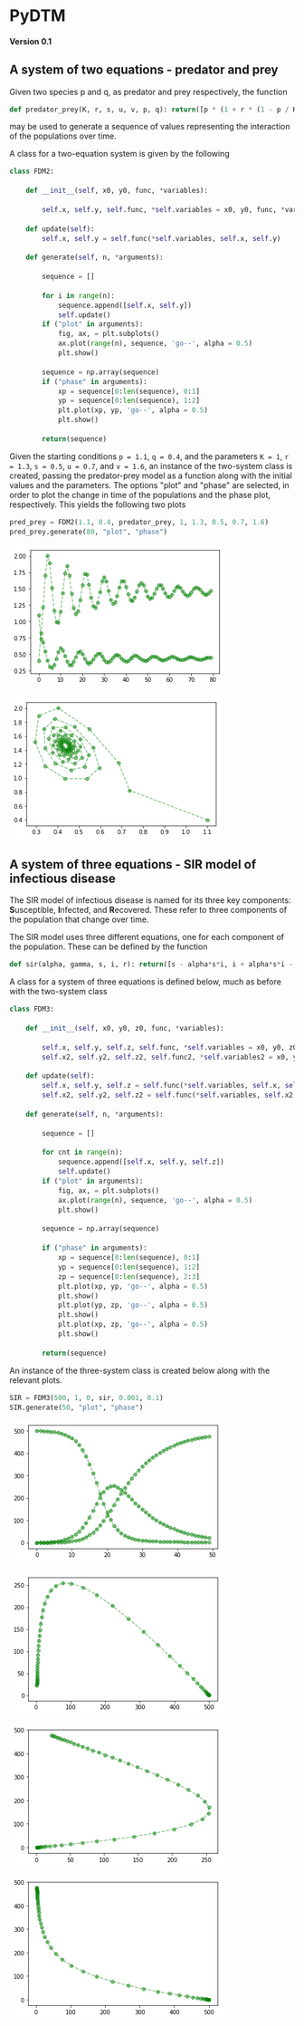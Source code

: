 # PyDTM
#### Version 0.1


## A system of two equations - predator and prey

Given two species p and q, as predator and prey respectively, the function

```python
def predator_prey(K, r, s, u, v, p, q): return([p * (1 + r * (1 - p / K)) - s * p * q, (1 - u) * q + v * p * q])
```
may be used to generate a sequence of values representing the interaction of the populations over time.

A class for a two-equation system is given by the following

```python
class FDM2:
    
    def __init__(self, x0, y0, func, *variables):
        
        self.x, self.y, self.func, *self.variables = x0, y0, func, *variables
        
    def update(self):
        self.x, self.y = self.func(*self.variables, self.x, self.y)
        
    def generate(self, n, *arguments):
        
        sequence = []
        
        for i in range(n):
            sequence.append([self.x, self.y])
            self.update()
        if ("plot" in arguments):
            fig, ax, = plt.subplots()
            ax.plot(range(n), sequence, 'go--', alpha = 0.5)
            plt.show()
            
        sequence = np.array(sequence)
        if ("phase" in arguments):
            xp = sequence[0:len(sequence), 0:1]
            yp = sequence[0:len(sequence), 1:2]
            plt.plot(xp, yp, 'go--', alpha = 0.5)
            plt.show()
        
        return(sequence)
```

Given the starting conditions `p = 1.1`, `q = 0.4`, and the parameters `K = 1`, `r = 1.3`, `s = 0.5`, `u = 0.7`, and `v = 1.6`, an instance of the two-system class is created, passing the predator-prey model as a function along with the initial values and the parameters. The options "plot" and "phase" are selected, in order to plot the change in time of the populations and the phase plot, respectively. This yields the following two plots

```python
pred_prey = FDM2(1.1, 0.4, predator_prey, 1, 1.3, 0.5, 0.7, 1.6)
pred_prey.generate(80, "plot", "phase")
```


![png](output_6_0.png)



![png](output_6_1.png)



## A system of three equations - SIR model of infectious disease
The SIR model of infectious disease is named for its three key components: **S**usceptible, **I**nfected, and **R**ecovered. These refer to three components of the population that change over time.

The SIR model uses three different equations, one for each component of the population. These can be defined by the function

```python
def sir(alpha, gamma, s, i, r): return([s - alpha*s*i, i + alpha*s*i - gamma*i, r + gamma*i])
```

A class for a system of three equations is defined below, much as before with the two-system class

```python
class FDM3:
    
    def __init__(self, x0, y0, z0, func, *variables):
        
        self.x, self.y, self.z, self.func, *self.variables = x0, y0, z0, func, *variables
        self.x2, self.y2, self.z2, self.func2, *self.variables2 = x0, y0, z0, func, *variables
            
    def update(self):
        self.x, self.y, self.z = self.func(*self.variables, self.x, self.y, self.z)
        self.x2, self.y2, self.z2 = self.func(*self.variables, self.x2, self.y2, self.z2)
        
    def generate(self, n, *arguments):
        
        sequence = []
        
        for cnt in range(n):
            sequence.append([self.x, self.y, self.z])
            self.update()
        if ("plot" in arguments):
            fig, ax, = plt.subplots()
            ax.plot(range(n), sequence, 'go--', alpha = 0.5)
            plt.show()
            
        sequence = np.array(sequence)
        
        if ("phase" in arguments):
            xp = sequence[0:len(sequence), 0:1]
            yp = sequence[0:len(sequence), 1:2]
            zp = sequence[0:len(sequence), 2:3]
            plt.plot(xp, yp, 'go--', alpha = 0.5)
            plt.show()
            plt.plot(yp, zp, 'go--', alpha = 0.5)
            plt.show()
            plt.plot(xp, zp, 'go--', alpha = 0.5)
            plt.show()
            
        return(sequence)
```

An instance of the three-system class is created below along with the relevant plots.

```python
SIR = FDM3(500, 1, 0, sir, 0.001, 0.1)
SIR.generate(50, "plot", "phase")
```

![png](output_8_3.png)

![png](output_8_0.png)



![png](output_8_1.png)



![png](output_8_2.png)


